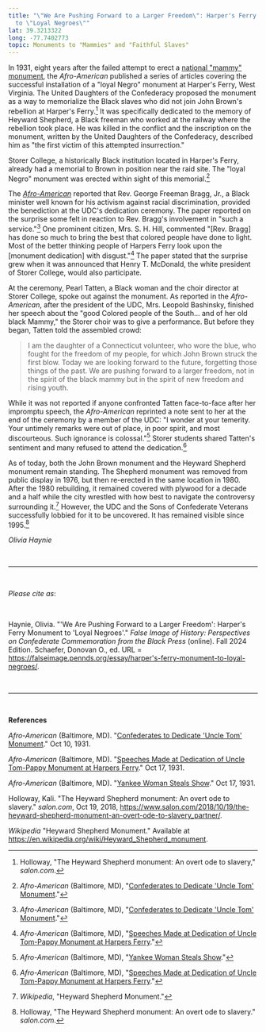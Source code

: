 ```yaml
---
title: "\"We Are Pushing Forward to a Larger Freedom\": Harper's Ferry Monument
  to \"Loyal Negroes\""
lat: 39.3213322
long: -77.7402773
topic: Monuments to "Mammies" and "Faithful Slaves"
---
```

In 1931, eight years after the failed attempt to erect a [national "mammy" monument](https://falseimage.pennds.org/essay/Monuments-to-%E2%80%9CMammies%E2%80%9D-and-%E2%80%9CUncle-Toms%E2%80%9D-BACKUP), the *Afro-American* published a series of articles covering the successful installation of a "loyal Negro" monument at Harper's Ferry, West Virginia. The United Daughters of the Confederacy proposed the monument as a way to memorialize the Black slaves who did not join John Brown's rebellion at Harper's Ferry.[^1] It was specifically dedicated to the memory of Heyward Shepherd, a Black freeman who worked at the railway where the rebellion took place. He was killed in the conflict and the inscription on the monument, written by the United Daughters of the Confederacy, described him as "the first victim of this attempted insurrection."

Storer College, a historically Black institution located in Harper's Ferry, already had a memorial to Brown in position near the raid site. The "loyal Negro" monument was erected within sight of this memorial.[^2]

The *[Afro-American](https://proxy.library.upenn.edu/login?url=https://www.proquest.com/publication/45589?accountid=14707&decadeSelected=2010+-+2019&yearSelected=2010&monthSelected=12&issueNameSelected=02010Y12Y25$23Dec+25,+2010)* reported that Rev. George Freeman Bragg, Jr., a Black minister well known for his activism against racial discrimination, provided the benediction at the UDC's dedication ceremony. The paper reported on the surprise some felt in reaction to Rev. Bragg's involvement in "such a service."[^3] One prominent citizen, Mrs. S. H. Hill, commented "\[Rev. Bragg] has done so much to bring the best that colored people have done to light. Most of the better thinking people of Harpers Ferry look upon the \[monument dedication] with disgust."[^4] The paper stated that the surprise grew when it was announced that Henry T. McDonald, the white president of Storer College, would also participate.

At the ceremony, Pearl Tatten, a Black woman and the choir director at Storer College, spoke out against the monument. As reported in the *Afro-American*, after the president of the UDC, Mrs. Leopold Bashinsky, finished her speech about the "good Colored people of the South... and of her old black Mammy," the Storer choir was to give a performance. But before they began, Tatten told the assembled crowd:

> I am the daughter of a Connecticut volunteer, who wore the blue, who fought for the freedom of my people, for which John Brown struck the first blow. Today we are looking forward to the future, forgetting those things of the past. We are pushing forward to a larger freedom, not in the spirit of the black mammy but in the spirit of new freedom and rising youth.

While it was not reported if anyone confronted Tatten face-to-face after her impromptu speech, the *Afro-American* reprinted a note sent to her at the end of the ceremony by a member of the UDC: "I wonder at your temerity. Your untimely remarks were out of place, in poor spirit, and most discourteous. Such ignorance is colossal."[^5] Storer students shared Tatten's sentiment and many refused to attend the dedication.[^6]

As of today, both the John Brown monument and the Heyward Shepherd monument remain standing. The Shepherd monument was removed from public display in 1976, but then re-erected in the same location in 1980. After the 1980 rebuilding, it remained covered with plywood for a decade and a half while the city wrestled with how best to navigate the controversy surrounding it.[^7] However, the UDC and the Sons of Confederate Veterans successfully lobbied for it to be uncovered. It has remained visible since 1995.[^8]

*Olivia Haynie*

<br>

<hr>

<br>

*Please cite as*: 

<br>

Haynie, Olivia. "'We Are Pushing Forward to a Larger Freedom': Harper's Ferry Monument to 'Loyal Negroes'." *False Image of History: Perspectives on Confederate Commemoration from the Black Press* (online). Fall 2024 Edition. Schaefer, Donovan O., ed. URL = https://falseimage.pennds.org/essay/harper's-ferry-monument-to-loyal-negroes/.

<br>

<hr>

<br>

**References**

*Afro-American* (Baltimore, MD). "[Confederates to Dedicate 'Uncle Tom' Monument](https://proxy.library.upenn.edu/login?url=https://www.proquest.com/publication/45589?accountid=14707&decadeSelected=2010+-+2019&yearSelected=2010&monthSelected=12&issueNameSelected=02010Y12Y25$23Dec+25,+2010)." Oct 10, 1931.

*Afro-American* (Baltimore, MD). "[Speeches Made at Dedication of Uncle Tom-Pappy Monument at Harpers Ferry](https://proxy.library.upenn.edu/login?url=https://www.proquest.com/publication/45589?accountid=14707&decadeSelected=2010+-+2019&yearSelected=2010&monthSelected=12&issueNameSelected=02010Y12Y25$23Dec+25,+2010)." Oct 17, 1931.

*Afro-American* (Baltimore, MD). "[Yankee Woman Steals Show](https://proxy.library.upenn.edu/login?url=https://www.proquest.com/publication/45589?accountid=14707&decadeSelected=2010+-+2019&yearSelected=2010&monthSelected=12&issueNameSelected=02010Y12Y25$23Dec+25,+2010)." Oct 17, 1931.

Holloway, Kali. "The Heyward Shepherd monument: An overt ode to slavery." *salon.com*, Oct 19, 2018, <https://www.salon.com/2018/10/19/the-heyward-shepherd-monument-an-overt-ode-to-slavery_partner/>.

*Wikipedia* "Heyward Shepherd Monument." Available at https://en.wikipedia.org/wiki/Heyward_Shepherd_monument.

[^1]: Holloway, "The Heyward Shepherd monument: An overt ode to slavery," *salon.com*.

[^2]: *Afro-American* (Baltimore, MD), "[Confederates to Dedicate 'Uncle Tom' Monument](https://proxy.library.upenn.edu/login?url=https://www.proquest.com/publication/45589?accountid=14707&decadeSelected=2010+-+2019&yearSelected=2010&monthSelected=12&issueNameSelected=02010Y12Y25$23Dec+25,+2010)."

[^3]: *Afro-American* (Baltimore, MD), "[Confederates to Dedicate 'Uncle Tom' Monument](https://proxy.library.upenn.edu/login?url=https://www.proquest.com/publication/45589?accountid=14707&decadeSelected=2010+-+2019&yearSelected=2010&monthSelected=12&issueNameSelected=02010Y12Y25$23Dec+25,+2010)."

[^4]: *Afro-American* (Baltimore, MD), "[Speeches Made at Dedication of Uncle Tom-Pappy Monument at Harpers Ferry](https://proxy.library.upenn.edu/login?url=https://www.proquest.com/publication/45589?accountid=14707&decadeSelected=2010+-+2019&yearSelected=2010&monthSelected=12&issueNameSelected=02010Y12Y25$23Dec+25,+2010)."

[^5]: *Afro-American* (Baltimore, MD), "[Yankee Woman Steals Show](https://proxy.library.upenn.edu/login?url=https://www.proquest.com/publication/45589?accountid=14707&decadeSelected=2010+-+2019&yearSelected=2010&monthSelected=12&issueNameSelected=02010Y12Y25$23Dec+25,+2010)."

[^6]: *Afro-American* (Baltimore, MD), "[Speeches Made at Dedication of Uncle Tom-Pappy Monument at Harpers Ferry](https://proxy.library.upenn.edu/login?url=https://www.proquest.com/publication/45589?accountid=14707&decadeSelected=2010+-+2019&yearSelected=2010&monthSelected=12&issueNameSelected=02010Y12Y25$23Dec+25,+2010)."

[^7]: *Wikipedia*, "Heyward Shepherd Monument."

[^8]: Holloway, "The Heyward Shepherd monument: An overt ode to slavery." *salon.com*.
